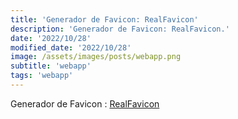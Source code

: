 ```yaml
---
title: 'Generador de Favicon: RealFavicon'
description: 'Generador de Favicon: RealFavicon.'
date: '2022/10/28'
modified_date: '2022/10/28'
image: /assets/images/posts/webapp.png
subtitle: 'webapp'
tags: 'webapp'
---
```


Generador de Favicon : [RealFavicon](https://realfavicongenerator.net/)
